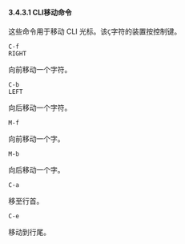 #### 3.4.3.1 CLI移动命令

这些命令用于移动 CLI 光标。该`Ç`字符的装置按控制键。

```shell
C-f
RIGHT
```

向前移动一个字符。



```shell
C-b
LEFT
```

向后移动一个字符。



```shell
M-f
```

向前移动一个字。



```shell
M-b
```

向后移动一个字。



```shell
C-a
```

移至行首。



```shell
C-e
```

移动到行尾。